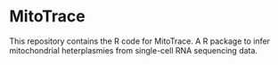 # MitoTrace
This repository contains the R code for MitoTrace. A R package to infer mitochondrial heterplasmies from single-cell RNA sequencing data. 
